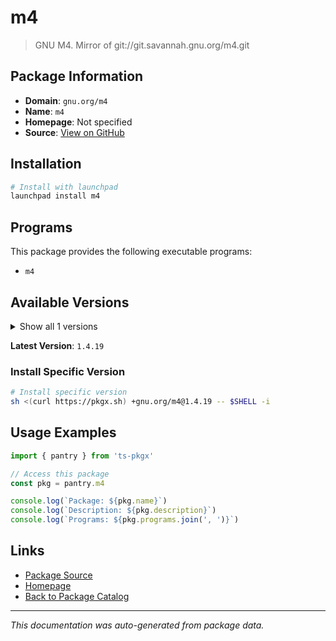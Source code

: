 # m4

> GNU M4. Mirror of git://git.savannah.gnu.org/m4.git

## Package Information

- **Domain**: `gnu.org/m4`
- **Name**: `m4`
- **Homepage**: Not specified
- **Source**: [View on GitHub](https://github.com/pkgxdev/pantry/tree/main/projects/gnu.org/m4/package.yml)

## Installation

```bash
# Install with launchpad
launchpad install m4
```

## Programs

This package provides the following executable programs:

- `m4`

## Available Versions

<details>
<summary>Show all 1 versions</summary>

- `1.4.19`

</details>

**Latest Version**: `1.4.19`

### Install Specific Version

```bash
# Install specific version
sh <(curl https://pkgx.sh) +gnu.org/m4@1.4.19 -- $SHELL -i
```

## Usage Examples

```typescript
import { pantry } from 'ts-pkgx'

// Access this package
const pkg = pantry.m4

console.log(`Package: ${pkg.name}`)
console.log(`Description: ${pkg.description}`)
console.log(`Programs: ${pkg.programs.join(', ')}`)
```

## Links

- [Package Source](https://github.com/pkgxdev/pantry/tree/main/projects/gnu.org/m4/package.yml)
- [Homepage](#)
- [Back to Package Catalog](../package-catalog.md)

---

*This documentation was auto-generated from package data.*
